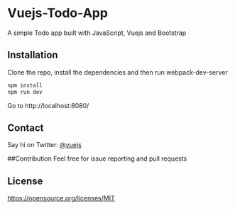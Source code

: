 # Vuejs-Todo-App

A simple Todo app built with JavaScript, Vuejs and Bootstrap

## Installation

Clone the repo, install the dependencies and then run webpack-dev-server

```bash
npm install
npm run dev
```
Go to http://localhost:8080/

## Contact
Say hi on Twitter: [@vuejs](https://twitter.com/osterbergmarcus)

##Contribution
Feel free for issue reporting and pull requests

## License
https://opensource.org/licenses/MIT
